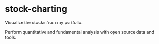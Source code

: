 # stock-charting

Visualize the stocks from my portfolio.

Perform quantitative and fundamental analysis with open source data and tools.

